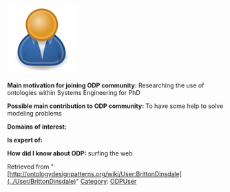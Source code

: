 [![Image:ODPUser.png](../images/a/a6/ODPUser.png)](../Image/ODPUser.png "Image:ODPUser.png")




  





__Main motivation for joining ODP community:__ Researching the use of ontologies within Systems Engineering for PhD


__Possible main contribution to ODP community:__ To have some help to solve modeling problems


__Domains of interest:__


  



__Is expert of:__


  

__How did I know about ODP:__ surfing the web






Retrieved from "[http://ontologydesignpatterns.org/wiki/User:BrittonDinsdale](../User/BrittonDinsdale)"
 [Category](http://ontologydesignpatterns.org/wiki/Special:Categories "Special:Categories"): [ODPUser](../Category/ODPUser "Category:ODPUser")